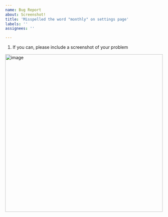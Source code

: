 ```yaml
---
name: Bug Report
about: Screenshot!
title: 'Misspelled the word "monthly" on settings page'
labels: ''
assignees: ''

---
```


1) If you can, please include a screenshot of your problem
<img width="502" alt="image" src="https://github.com/getcursor/cursor/assets/68076186/22e39ca2-c0ca-479f-ad0b-0606cf7aaf73">


